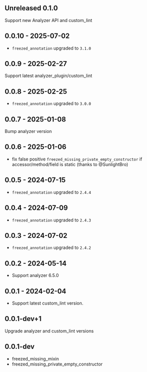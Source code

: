 ## Unreleased 0.1.0

Support new Analyzer API and custom_lint

## 0.0.10 - 2025-07-02

- `freezed_annotation` upgraded to `3.1.0`

## 0.0.9 - 2025-02-27

Support latest analyzer_plugin/custom_lint

## 0.0.8 - 2025-02-25

- `freezed_annotation` upgraded to `3.0.0`

## 0.0.7 - 2025-01-08

Bump analyzer version

## 0.0.6 - 2025-01-06

- fix false positive `freezed_missing_private_empty_constructor` if accessor/method/field is static (thanks to @SunlightBro)

## 0.0.5 - 2024-07-15

- `freezed_annotation` upgraded to `2.4.4`

## 0.0.4 - 2024-07-09

- `freezed_annotation` upgraded to `2.4.3`

## 0.0.3 - 2024-07-02

- `freezed_annotation` upgraded to `2.4.2`

## 0.0.2 - 2024-05-14

- Support analyzer 6.5.0

## 0.0.1 - 2024-02-04

- Support latest custom_lint version.

## 0.0.1-dev+1

Upgrade analyzer and custom_lint versions

## 0.0.1-dev

- freezed_missing_mixin
- freezed_missing_private_empty_constructor
